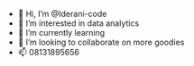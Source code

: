 - 👋 Hi, I’m @Iderani-code
- 👀 I’m interested in data analytics
- 🌱 I’m currently learning 
- 💞️ I’m looking to collaborate on more goodies
- 📫 08131895656

<!---
Iderani-code/Iderani-code is a ✨ special ✨ repository because its `README.md` (this file) appears on your GitHub profile.
You can click the Preview link to take a look at your changes.
--->
